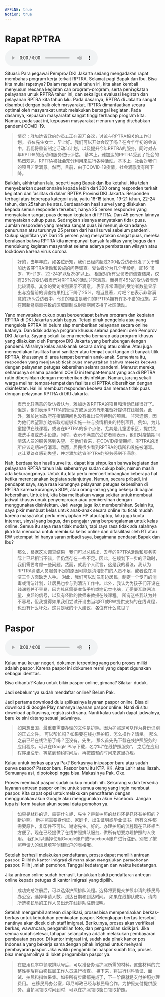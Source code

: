 ```yaml
---
AFFiNE: true
Notion: true
---
```


# Rapat RPTRA

![Rapat RPTRA](audio/Rekapitulasi%201%20-%20Rapat%20RPTRA.m4a)

Situasi: Para pegawai Pemprov DKI Jakarta sedang mengadakan rapat membahas program kerja terkait RPTRA.
Selamat pagi Bapak dan Ibu. Bisa kita mulai rapatnya? Dalam rapat awal tahun ini, kita akan kembali menyusun rencana kegiatan dan program-program, serta peningkatan pelayanan untuk RPTRA tahun ini, dan sekaligus evaluasi kegiatan dan pelayanan RPTRA kita tahun lalu.
Pada dasarnya, RPTRA di Jakarta sangat disambut dengan baik oleh masyarakat. RPTRA dimanfaatkan secara optimal oleh masyarakat untuk melakukan berbagai kegiatan. Pada dasarnya, kepuasan masyarakat sangat tinggi terhadap program kita. Namun, pada saat ini, kepuasan masyarakat menurun yang disebabkan pandemi COVID-19.

> 情况：雅加达省政府的员工正在召开会议，讨论与RPTRA相关的工作计划。
> 各位先生女士，早上好。我们可以开始会议了吗？在今年年初的会议中，我们将重新制定活动和计划，以及提升今年RPTRA的服务，同时对去年RPTRA的活动和服务进行评估。
> 基本上，雅加达的RPTRA受到了社会的热烈欢迎。RPTRA被社会充分利用来进行各种活动。基本上，社会对我们的项目非常满意。然而，目前，由于COVID-19疫情，社会满意度有所下降。

Baiklah, akhir tahun lalu, seperti yang Bapak dan Ibu ketahui, kita telah menyebarkan questionnaire kepada lebih dari 300 orang responden terkait kegiatan dan fasilitas di dalam RPTRA Provinsi DKI Jakarta. Responden terbagi atas beberapa kategori usia, yaitu 16-18 tahun, 19-21 tahun, 22-24 tahun, dan 25 tahun ke atas.
Berdasarkan hasil survei yang dilakukan kepada semua responden tersebut, hanya 25 persen responden yang menyatakan sangat puas dengan kegiatan di RPTRA. Dan 45 persen lainnya menyatakan cukup puas. Sedangkan sisanya menyatakan tidak puas.
Jumlah responden yang merasa sangat puas ini menunjukkan adanya penurunan atau turunnya 25 persen dari hasil survei sebelum pandemi. Cukup signifikan ya? Dari 25 persen yang menyatakan sangat puas, mereka beralasan bahwa RPTRA kita mempunyai banyak fasilitas yang bagus dan mendukung kegiatan masyarakat selama adanya pembatasan wilayah atau lockdown karena virus corona.

> 好的，去年年底，如各位所知，我们已经向超过300名受访者分发了关于雅加达省RPTRA活动和设施的问卷调查。受访者分为几个年龄组，即16-18岁、19-21岁、22-24岁以及25岁以上。
> 根据对所有受访者的调查结果，仅有25%的受访者表示对RPTRA的活动非常满意。而另有45%的受访者表示比较满意。其余的受访者则表示不满意。
> 表示非常满意的受访者数量显示出与疫情前的调查结果相比下降了25%。相当显著，对吧？在表示非常满意的25%受访者中，他们的理由是我们的RPTRA拥有许多不错的设施，并在因新冠病毒导致的区域限制或封锁期间支持了社区活动。

Yang menyatakan cukup puas berpendapat bahwa program dan kegiatan RPTRA di DKI Jakarta sudah bagus. Tetapi pihak pengelola atau yang mengelola RPTRA ini belum siap memberikan pelayanan secara online katanya. Dan tidak adanya program khusus selama pandemi oleh Pemprov DKI Jakarta.
Sayang sekali karena mereka berharap ada program khusus yang dilakukan oleh Pemprov DKI Jakarta yang berhubungan dengan pandemi. Misalnya kelas anak-anak secara daring atau online. Atau juga menyediakan fasilitas hand sanitizer atau tempat cuci tangan di banyak titik RPTRA, khususnya di area tempat bermain anak-anak. Sementara itu, responden yang menjawab tidak puas menyatakan bahwa mereka kecewa dengan pelayanan petugas kebersihan selama pandemi.
Menurut mereka, seharusnya selama pandemi COVID ini tempat-tempat yang ada di RPTRA rutin dibersihkan dengan memberikan disinfektan. Namun, jarang sekali warga melihat tempat-tempat dan fasilitas di RPTRA dibersihkan dengan disinfektan. Hal ini membuat responden kecewa dan merasa tidak puas dengan pelayanan RPTRA di DKI Jakarta.

> 表示比较满意的受访者认为，雅加达省RPTRA的项目和活动已经很好了。但是，他们表示RPTRA的管理方或运营方尚未准备好提供在线服务。此外，雅加达省政府在疫情期间也没有推出任何特别的项目。
> 非常遗憾，因为他们希望雅加达省政府能够实施一些与疫情相关的特别项目。例如，为儿童提供在线课程，或者在RPTRA的多个点位，尤其是儿童游乐区，提供免洗洗手液或洗手设施。同时，表示不满意的受访者则表示，他们对疫情期间清洁人员的服务感到失望。
> 在他们看来，在COVID疫情期间，RPTRA的场所应该定期进行消毒。然而，居民很少看到RPTRA的场所和设施被消毒。这让受访者感到失望，并对雅加达省RPTRA的服务感到不满意。

Nah, berdasarkan hasil survei itu, dapat kita simpulkan bahwa kegiatan dan pelayanan RPTRA tahun lalu sebenarnya sudah cukup baik, namun masih ada kekurangannya. Untuk itu, kita perlu mempertimbangkan beberapa hal ketika merencanakan kegiatan selanjutnya.  Namun, secara pribadi, ini pendapat saya, saya rasa kurangnya pelayanan petugas kebersihan di RPTRA karena kurangnya SDM, atau orang-orang yang bekerja di bagian kebersihan.
Untuk ini, kita bisa melibatkan warga sekitar untuk membuat jadwal khusus untuk penyemprotan atau pembersihan dengan menggunakan disinfektan. Jadi warga juga ikut membersihkan. Selain itu, saya pikir membuat kelas untuk anak-anak secara online itu tidak mudah karena masyarakat perlu menyiapkan HP atau laptop, lalu juga kuota internet, sinyal yang bagus, dan pengajar yang berpengalaman untuk kelas online.
Semua itu saya rasa tidak mudah, tapi saya rasa tidak ada salahnya jika kita mencoba untuk membuka kelas online dan difasilitasi oleh RT atau RW setempat. Ini hanya saran pribadi saya, bagaimana pendapat Bapak dan Ibu?

> 那么，根据这次调查结果，我们可以总结出，去年的RPTRA活动和服务实际上已经相当不错，但仍然存在一些不足。因此，在规划下一步的活动时，我们需要考虑一些问题。然而，就我个人而言，这是我的看法，我认为RPTRA清洁人员服务不足的原因可能是清洁部门的人员不足，或者说在清洁工作方面缺乏人手。
> 对此，我们可以动员周边居民，制定一个专门的消毒或清洁计划，让居民也参与到清洁工作中。此外，我认为为孩子们开设在线课程并不容易，因为社区需要准备手机或笔记本电脑，还需要互联网流量、良好的信号，以及有经验的教师来教授在线课程。
> 所有这些我认为并不容易，但我觉得如果我们尝试开设由当地RT或RW提供支持的在线课程，也没有什么坏处。这只是我的个人建议，各位有什么意见？

# Paspor

![Paspor](./audio/Rekapitulasi%201%20-%20Paspor.m4a)

Kalau mau keluar negeri, dokumen terpenting yang perlu proses miliki adalah paspor. Karena paspor ini dokumen resmi yang dapat digunakan sebagai identitas.

Bisa dibantu? Kalau untuk bikin paspor online, gimana? Silakan duduk.

Jadi sebelumnya sudah mendaftar online? Belum Pak.

Jadi pertama download dulu aplikasinya layanan paspor online. Bisa di download di Google Play namanya layanan paspor online.
Nanti di situ download aplikasinya, registrasi di sana. Nanti kalau sudah dapat jadwalnya, baru ke sini datang sesuai jadwalnya.

> 如果想出国，最重要需要办理的文件是护照。因为护照是可以作为身份识别的正式文件。
> 可以帮忙吗？如果要在线办理护照，怎么操作？请坐。
> 那么之前已经在线注册了吗？还没有，先生。
> 那么首先先下载在线护照服务的应用程序。可以在Google Play下载，名字叫“在线护照服务”。
> 之后在应用程序里注册，等拿到预约时间后，再按照预约时间来这里办理。

Kalau untuk berkas apa ya Pak? Berkasnya ini paspor baru atau sudah punya paspor? Paspor baru.
Paspor baru itu KTP, KK, Akta Lahir atau Ijazah. Semuanya asli, dipotokopi ngga bisa. Makasih ya Pak. Oke.

Proses membuat paspor sudah cukup mudah nih. Sekarang sudah tersedia layanan antrean paspor online untuk semua orang yang ingin membuat paspor.
Kita dapat opsi untuk melakukan pendaftaran dengan menggunakan akun Google atau menggunakan akun Facebook. Jangan lupa isi form buatan akun sesuai data pemohon ya.

> 如果是材料的话，需要什么呢，先生？是新护照的材料还是已经有护照的？新护照。
> 新护照需要身份证、家庭卡、出生证明或毕业证书。所有文件都需要原件，复印件不可以。谢谢先生。好的。办理护照的流程现在已经相当方便了。现在已经提供了在线护照排队服务，供所有想要办理护照的人使用。
> 我们可以选择使用Google账户或Facebook账户进行注册。别忘了按照申请人的信息填写创建账户的表格哦。

Setelah berhasil melakukan pendaftaran, proses dapat memilih antrean paspor. Pilihlah kantor imigrasi di mana akan mengajukan permohonan paspor. Pilih jumlah pemohon. Tanggal kedatangan dan waktu kedatangan.

Jika antrean online sudah berhasil, tunjukkan bukti pendaftaran antrean online kepada petugas di kantor imigrasi yang dipilih.

> 成功完成注册后，可以选择护照排队流程。选择将要提交护照申请的移民局办公室，选择申请人数、到达日期和到达时间。
> 如果在线排队成功，请向所选移民局的工作人员出示在线排队注册证明。

Setelah mengambil antrean di aplikasi, proses bisa mempersiapkan berkas-berkas untuk kebutuhan pembuatan paspor. Kelengkapan berkas tersebut nantinya akan dicek oleh staff imigrasi.
Berikutnya, proses akan verifikasi berkas, wawancara, pengambilan foto, dan pengambilan sidik jari. Jika semua sudah selesai, tahapan selanjutnya adalah melakukan pembayaran pembuatan paspor.
Di kantor imigrasi ini, sudah ada pihak kantor pos Indonesia yang bekerja sama dengan pihak imigrasi untuk melayani pembayaran paspor. Jika waktu pengambilan paspor sudah tiba, proses bisa mengambilnya di loket pengambilan paspor ya.

> 在应用程序中领取排队号后，可以准备办理护照所需的材料。这些材料的完整性稍后将由移民局工作人员进行检查。
> 接下来，将进行材料验证、面试、拍照和指纹采集。如果所有步骤都完成了，下一阶段就是支付护照办理费用。
> 在移民局办公室，印尼邮政已经与移民局合作，为护照支付提供服务。当护照领取时间到时，可以在护照领取窗口领取护照。
